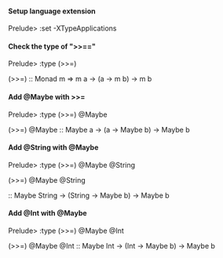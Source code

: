 <h4>Setup language extension</h4>

Prelude> :set -XTypeApplications

<h4>Check the type of ">>=="</h4>

Prelude> :type (>>=)

(>>=) :: Monad m => m a -> (a -> m b) -> m b

<h4>Add @Maybe with >>=</h4>

Prelude> :type (>>=) @Maybe

(>>=) @Maybe :: Maybe a -> (a -> Maybe b) -> Maybe b

<h4>Add @String with @Maybe</h4>

Prelude> :type (>>=) @Maybe @String

(>>=) @Maybe @String

  :: Maybe String -> (String -> Maybe b) -> Maybe b

<h4>Add @Int with @Maybe</h4>

Prelude> :type (>>=) @Maybe @Int

(>>=) @Maybe @Int :: Maybe Int -> (Int -> Maybe b) -> Maybe b

